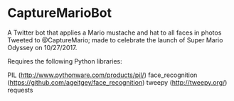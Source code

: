 # CaptureMarioBot
A Twitter bot that applies a Mario mustache and hat to all faces in photos Tweeted to @CaptureMario; 
made to celebrate the launch of Super Mario Odyssey on 10/27/2017.

Requires the following Python libraries:

PIL (http://www.pythonware.com/products/pil/)
face_recognition (https://github.com/ageitgey/face_recognition)
tweepy (http://tweepy.org/)
requests
